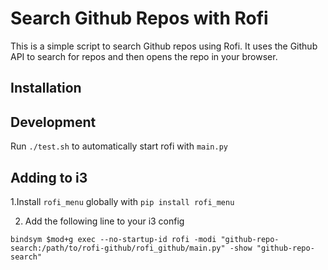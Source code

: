 # Search Github Repos with Rofi

This is a simple script to search Github repos using Rofi. It uses the Github
API to search for repos and then opens the repo in your browser.

## Installation

## Development

Run `./test.sh` to automatically start rofi with `main.py`

## Adding to i3

1.Install `rofi_menu` globally with `pip install rofi_menu`

2. Add the following line to your i3 config

```
bindsym $mod+g exec --no-startup-id rofi -modi "github-repo-search:/path/to/rofi-github/rofi_github/main.py" -show "github-repo-search"
```
